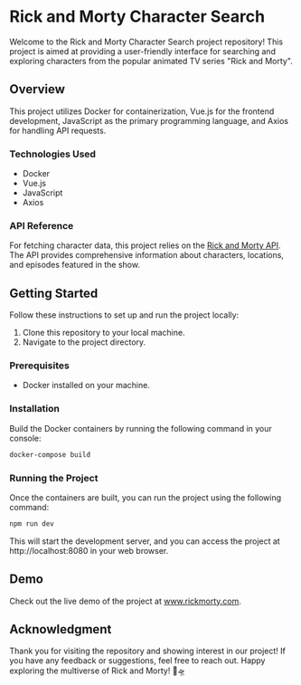 # Rick and Morty Character Search

Welcome to the Rick and Morty Character Search project repository! This project is aimed at providing a user-friendly interface for searching and exploring characters from the popular animated TV series "Rick and Morty".

## Overview

This project utilizes Docker for containerization, Vue.js for the frontend development, JavaScript as the primary programming language, and Axios for handling API requests.

### Technologies Used
- Docker
- Vue.js
- JavaScript
- Axios

### API Reference

For fetching character data, this project relies on the [Rick and Morty API](https://rickandmortyapi.com/). The API provides comprehensive information about characters, locations, and episodes featured in the show.

## Getting Started

Follow these instructions to set up and run the project locally:

1. Clone this repository to your local machine.
2. Navigate to the project directory.

### Prerequisites

- Docker installed on your machine.

### Installation

Build the Docker containers by running the following command in your console:

```bash
docker-compose build
```

### Running the Project

Once the containers are built, you can run the project using the following command:

```bash
npm run dev
```

This will start the development server, and you can access the project at http://localhost:8080 in your web browser.

## Demo

Check out the live demo of the project at www.rickmorty.com.

## Acknowledgment

Thank you for visiting the repository and showing interest in our project! If you have any feedback or suggestions, feel free to reach out. Happy exploring the multiverse of Rick and Morty! 🚀🛸